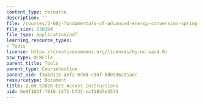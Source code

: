```yaml
---
content_type: resource
description: ''
file: /courses/2-60j-fundamentals-of-advanced-energy-conversion-spring-2020/9e0f183ff0161572b735ccf18d7e3573_MIT2_60S20_EES_instruction.pdf
file_size: 238394
file_type: application/pdf
learning_resource_types:
- Tools
license: https://creativecommons.org/licenses/by-nc-sa/4.0/
ocw_type: OCWFile
parent_title: Tools
parent_type: CourseSection
parent_uid: f3abd116-a5f2-0d68-c34f-bd05362d1aec
resourcetype: Document
title: 2.60 S2020 EES Access Instructions
uid: 9e0f183f-f016-1572-b735-ccf18d7e3573
---
```

